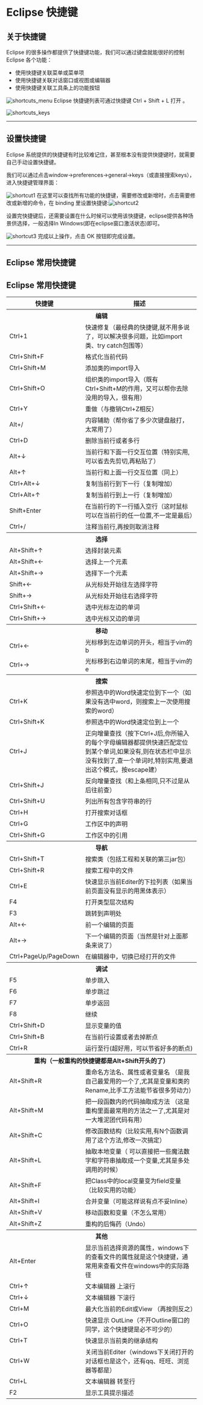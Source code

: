 # Eclipse 快捷键

## 关于快捷键

Eclipse 的很多操作都提供了快捷键功能，我们可以通过键盘就能很好的控制 Eclipse 各个功能：

*   使用快捷键关联菜单或菜单项
*   使用快捷键关联对话窗口或视图或编辑器
*   使用快捷键关联工具条上的功能按钮

![shortcuts_menu](images/eclipse-shortcuts/shortcuts_menu.jpg)
Eclipse 快捷键列表可通过快捷键 Ctrl + Shift + L 打开 。

![shortcuts_keys](images/eclipse-shortcuts/shortcuts_keys.jpg)
* * *

## 设置快捷键

Eclipse 系统提供的快捷键有时比较难记住，甚至根本没有提供快捷键时，就需要自己手动设置快捷键。

我们可以通过点击window->preferences->general->keys（或直接搜索keys），进入快捷键管理界面：

![shortcut1](images/eclipse-shortcuts/shortcut1.jpg)
在这里可以查找所有功能的快捷键，需要修改或新增时，点击需要修改或新增的命令，在 binding 里设置快捷键:![shortcut2](images/eclipse-shortcuts/shortcut2.png)

设置完快捷键后，还需要设置在什么时候可以使用该快捷键，eclipse提供各种场景供选择，一般选择In Windows(即在eclipse窗口激活状态)即可。

![shortcut3](images/eclipse-shortcuts/shortcut3.jpg)
完成以上操作，点击 OK 按钮即完成设置。

* * *

## Eclipse 常用快捷键

<h2>Eclipse 常用快捷键</h2> <table > <tr> <th>快捷键</th><th>描述</th></tr> <tr><th colspan="2"> 编辑</th></tr> <tr><td> Ctrl+1 </td><td>快速修复（最经典的快捷键,就不用多说了，可以解决很多问题，比如import类、try catch包围等）</td></tr><tr><td> Ctrl+Shift+F </td><td> 格式化当前代码</td></tr><tr><td> Ctrl+Shift+M </td><td> 添加类的import导入</td></tr><tr><td> Ctrl+Shift+O </td><td> 组织类的import导入（既有Ctrl+Shift+M的作用，又可以帮你去除没用的导入，很有用）</td></tr><tr><td> Ctrl+Y </td><td> 重做（与撤销Ctrl+Z相反）</td></tr><tr><td> Alt+/ </td><td> 内容辅助（帮你省了多少次键盘敲打，太常用了）</td></tr><tr><td> Ctrl+D </td><td> 删除当前行或者多行</td></tr><tr><td> Alt+↓ </td><td> 当前行和下面一行交互位置（特别实用,可以省去先剪切,再粘贴了）</td></tr><tr><td> Alt+↑ </td><td>当前行和上面一行交互位置（同上）</td></tr><tr><td> Ctrl+Alt+↓ </td><td>复制当前行到下一行（复制增加）</td></tr><tr><td> Ctrl+Alt+↑ </td><td>复制当前行到上一行（复制增加）</td></tr><tr><td> Shift+Enter </td><td>在当前行的下一行插入空行（这时鼠标可以在当前行的任一位置,不一定是最后）</td></tr><tr><td> Ctrl+/ </td><td>注释当前行,再按则取消注释</td></tr> <tr><th colspan="2">选择</th></tr><tr><td> Alt+Shift+↑ </td><td>选择封装元素</td></tr><tr><td> Alt+Shift+← </td><td>选择上一个元素</td></tr><tr><td> Alt+Shift+→ </td><td>选择下一个元素</td></tr><tr><td> Shift+← </td><td>从光标处开始往左选择字符</td></tr><tr><td> Shift+→ </td><td>从光标处开始往右选择字符</td></tr><tr><td> Ctrl+Shift+← </td><td>选中光标左边的单词</td></tr><tr><td> Ctrl+Shift+→ </td><td>选中光标又边的单词</td></tr> <tr><th colspan="2">移动</th></tr><tr><td> Ctrl+← </td><td>光标移到左边单词的开头，相当于vim的b</td></tr><tr><td> Ctrl+→ </td><td>光标移到右边单词的末尾，相当于vim的e</td></tr> <tr><th colspan="2">搜索</th></tr><tr><td> Ctrl+K </td><td>参照选中的Word快速定位到下一个（如果没有选中word，则搜索上一次使用搜索的word）</td></tr><tr><td> Ctrl+Shift+K </td><td>参照选中的Word快速定位到上一个</td></tr><tr><td> Ctrl+J </td><td>正向增量查找（按下Ctrl+J后,你所输入的每个字母编辑器都提供快速匹配定位到某个单词,如果没有,则在状态栏中显示没有找到了,查一个单词时,特别实用,要退出这个模式，按escape建）</td></tr><tr><td> Ctrl+Shift+J </td><td>反向增量查找（和上条相同,只不过是从后往前查）</td></tr><tr><td> Ctrl+Shift+U </td><td>列出所有包含字符串的行</td></tr><tr><td> Ctrl+H </td><td>打开搜索对话框</td></tr><tr><td> Ctrl+G </td><td>工作区中的声明</td></tr><tr><td> Ctrl+Shift+G </td><td>工作区中的引用</td></tr> <tr><th colspan="2">导航</th></tr><tr><td> Ctrl+Shift+T </td><td>搜索类（包括工程和关联的第三jar包）</td></tr><tr><td> Ctrl+Shift+R </td><td>搜索工程中的文件</td></tr><tr><td> Ctrl+E </td><td>快速显示当前Editer的下拉列表（如果当前页面没有显示的用黑体表示）</td></tr><tr><td> F4</td><td> 打开类型层次结构</td></tr><tr><td> F3</td><td>跳转到声明处</td></tr><tr><td> Alt+← </td><td>前一个编辑的页面</td></tr><tr><td> Alt+→ </td><td>下一个编辑的页面（当然是针对上面那条来说了）</td></tr><tr><td> Ctrl+PageUp/PageDown </td><td>在编辑器中，切换已经打开的文件</td></tr> <tr><th colspan="2">调试</th></tr><tr><td> F5 </td><td>单步跳入</td></tr><tr><td> F6 </td><td>单步跳过</td></tr><tr><td> F7 </td><td>单步返回</td></tr><tr><td> F8 </td><td>继续</td></tr><tr><td> Ctrl+Shift+D </td><td>显示变量的值</td></tr><tr><td> Ctrl+Shift+B </td><td>在当前行设置或者去掉断点</td></tr><tr><td> Ctrl+R </td><td>运行至行(超好用，可以节省好多的断点)</td></tr> <tr><th colspan="2">重构（一般重构的快捷键都是Alt+Shift开头的了）</th></tr><tr><td> Alt+Shift+R </td><td>重命名方法名、属性或者变量名 （是我自己最爱用的一个了,尤其是变量和类的Rename,比手工方法能节省很多劳动力）</td></tr><tr><td> Alt+Shift+M </td><td>把一段函数内的代码抽取成方法 （这是重构里面最常用的方法之一了,尤其是对一大堆泥团代码有用）</td></tr><tr><td> Alt+Shift+C </td><td>修改函数结构（比较实用,有N个函数调用了这个方法,修改一次搞定）</td></tr><tr><td> Alt+Shift+L </td><td>抽取本地变量（ 可以直接把一些魔法数字和字符串抽取成一个变量,尤其是多处调用的时候）</td></tr><tr><td> Alt+Shift+F</td><td> 把Class中的local变量变为field变量 （比较实用的功能）</td></tr><tr><td> Alt+Shift+I </td><td>合并变量（可能这样说有点不妥Inline）</td></tr><tr><td> Alt+Shift+V </td><td>移动函数和变量（不怎么常用）</td></tr><tr><td> Alt+Shift+Z </td><td>重构的后悔药（Undo）</td></tr> <tr><th colspan="2">其他</th></tr><tr><td> Alt+Enter </td><td>显示当前选择资源的属性，windows下的查看文件的属性就是这个快捷键，通常用来查看文件在windows中的实际路径</td></tr><tr><td> Ctrl+↑ </td><td>文本编辑器 上滚行</td></tr><tr><td> Ctrl+↓ </td><td>文本编辑器 下滚行</td></tr><tr><td> Ctrl+M </td><td>最大化当前的Edit或View （再按则反之）</td></tr><tr><td> Ctrl+O</td><td> 快速显示 OutLine（不开Outline窗口的同学，这个快捷键是必不可少的）</td></tr><tr><td> Ctrl+T </td><td>快速显示当前类的继承结构</td></tr><tr><td> Ctrl+W </td><td>关闭当前Editer（windows下关闭打开的对话框也是这个，还有qq、旺旺、浏览器等都是）</td></tr><tr><td> Ctrl+L </td><td>文本编辑器 转至行</td></tr><tr><td> F2 </td><td>显示工具提示描述</td></tr></table> </p>
